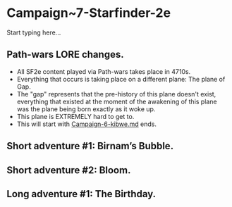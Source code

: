# Campaign~7-Starfinder-2e

Start typing here...

## Path-wars LORE changes.

- All SF2e content played via Path-wars takes place in 4710s.
- Everything that occurs is taking place on a different plane: The plane of Gap.
- The "gap" represents that the pre-history of this plane doesn't exist, everything that existed at the moment of 
  the awakening of this plane was the plane being born exactly as it woke up.
- This plane is EXTREMELY hard to get to.
- This will start with [Campaign-6-kibwe.md](Campaign~6-kibwe.md) ends.

## Short adventure #1: Birnam’s Bubble.

## Short adventure #2: Bloom.

## Long adventure #1: The Birthday.
